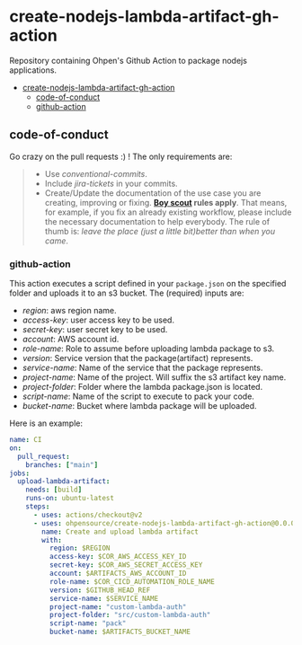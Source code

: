 # create-nodejs-lambda-artifact-gh-action

Repository containing Ohpen's Github Action to package nodejs applications.

- [create-nodejs-lambda-artifact-gh-action](#create-nodejs-lambda-artifact-gh-action)
  - [code-of-conduct](#code-of-conduct)
  - [github-action](#github-action)

## code-of-conduct

Go crazy on the pull requests :) ! The only requirements are:

> - Use _conventional-commits_.
> - Include _jira-tickets_ in your commits.
> - Create/Update the documentation of the use case you are creating, improving or fixing. **[Boy scout](https://biratkirat.medium.com/step-8-the-boy-scout-rule-robert-c-martin-uncle-bob-9ac839778385) rules apply**. That means, for example, if you fix an already existing workflow, please include the necessary documentation to help everybody. The rule of thumb is: _leave the place (just a little bit)better than when you came_.

### github-action

This action executes a script defined in your `package.json` on the specified folder and uploads it to an s3 bucket. The (required) inputs are:

- _region_: aws region name.
- _access-key_: user access key to be used.
- _secret-key_: user secret key to be used.
- _account_: AWS account id.
- _role-name_: Role to assume before uploading lambda package to s3.
- _version_: Service version that the package(artifact) represents.
- _service-name_: Name of the service that the package represents.
- _project-name_: Name of the project. Will suffix the s3 artifact key name.
- _project-folder_: Folder where the lambda package.json is located.
- _script-name_: Name of the script to execute to pack your code.
- _bucket-name_: Bucket where lambda package will be uploaded.

Here is an example:

```yaml
name: CI
on:
  pull_request:
    branches: ["main"]
jobs:
  upload-lambda-artifact:
    needs: [build]
    runs-on: ubuntu-latest
    steps:
      - uses: actions/checkout@v2
      - uses: ohpensource/create-nodejs-lambda-artifact-gh-action@0.0.0.1
        name: Create and upload lambda artifact
        with:
          region: $REGION
          access-key: $COR_AWS_ACCESS_KEY_ID
          secret-key: $COR_AWS_SECRET_ACCESS_KEY
          account: $ARTIFACTS_AWS_ACCOUNT_ID
          role-name: $COR_CICD_AUTOMATION_ROLE_NAME
          version: $GITHUB_HEAD_REF
          service-name: $SERVICE_NAME
          project-name: "custom-lambda-auth"
          project-folder: "src/custom-lambda-auth"
          script-name: "pack"
          bucket-name: $ARTIFACTS_BUCKET_NAME
```
